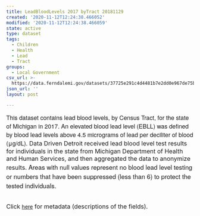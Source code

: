 ```yaml
---
title: LeadBloodLevels 2017 byTract 20181129
created: '2020-11-12T12:24:38.466052'
modified: '2020-11-12T12:24:38.466059'
state: active
type: dataset
tags:
  - Children
  - Health
  - Lead
  - Tract
groups:
  - Local Government
csv_url: >-
  https://data.ferndalemi.gov/datasets/37725e291c4d4481b7e2dd0e967de75b_0.csv?outSR=%7B%22latestWkid%22%3A2898%2C%22wkid%22%3A2898%7D
json_url: ''
layout: post

---
```

<font size='3'><span style='font-family: &quot;Avenir Next W01&quot;, &quot;Avenir Next W00&quot;, &quot;Avenir Next&quot;, Avenir, &quot;Helvetica Neue&quot;, sans-serif;'>This dataset contains lead blood levels, by Census Tract, for the state of Michigan in 2017. An elevated blood lead level (EBLL) was defined by blood lead levels above 4.5 micrograms of lead per deciliter of blood (μg/dL).</span> Data Driven Detroit received lead blood level test results for individuals in the state from Michigan Department of Health and Human Services, and then aggregated the data to anonymize results. </font><span style='font-family: &quot;Avenir Next W01&quot;, &quot;Avenir Next W00&quot;, &quot;Avenir Next&quot;, Avenir, &quot;Helvetica Neue&quot;, sans-serif; font-size: 17px;'>Areas with n</span><span style='font-family: &quot;Avenir Next W01&quot;, &quot;Avenir Next W00&quot;, &quot;Avenir Next&quot;, Avenir, &quot;Helvetica Neue&quot;, sans-serif; font-size: 17px;'>ull values represent no blood lead level testing or numbers that have been suppressed (less than 6) to protect the tested individuals. </span><div><font size='3'><br /></font></div><div><font size='3'>Click </font><a href='http://www.datadrivendetroit.org/metadata/LeadBloodLevels_2017_byTract_Metadata_20181129.xlsx' target='_blank'>here</a><font size='3'> for metadata (descriptions of the fields).</font></div>
